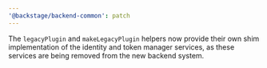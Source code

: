 ```yaml
---
'@backstage/backend-common': patch
---
```


The `legacyPlugin` and `makeLegacyPlugin` helpers now provide their own shim implementation of the identity and token manager services, as these services are being removed from the new backend system.
